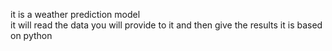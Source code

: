 it is a weather prediction model  
it will read the data you will provide to it and then give the results 
it is based on python 
